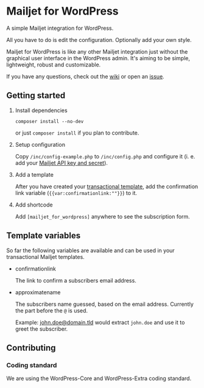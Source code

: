 # Mailjet for WordPress
A simple Mailjet integration for WordPress.

All you have to do is edit the configuration. Optionally add your own style.

Mailjet for WordPress is like any other Mailjet integration just without the graphical user interface in the WordPress admin. It's aiming to be simple, lightweight, robust and customizable.

If you have any questions, check out the [wiki](https://github.com/grandeljay/grandeljay-mailjet-for-wordpress/wiki) or open an [issue](https://github.com/grandeljay/grandeljay-mailjet-for-wordpress/issues).


## Getting started

1. Install dependencies

    ```
    composer install --no-dev
    ```
	or just `composer install` if you plan to contribute.

2. Setup configuration

    Copy `/inc/config-example.php` to `/inc/config.php` and configure it (i. e. add your [Mailjet API key and secret](https://app.mailjet.com/account/api_keys)).

3. Add a template

    After you have created your [transactional template](https://app.mailjet.com/templates/transactional),
	add the confirmation link variable (`{{var:confirmationlink:""}}`) to it.

4. Add shortcode

    Add `[mailjet_for_wordpress]` anywhere to see the subscription form.


## Template variables
So far the following variables are available and can be used in your transactional Mailjet templates.

* confirmationlink

    The link to confirm a subscribers email address.

* approximatename

    The subscribers name guessed, based on the email address. Currently the part before the `@` is used.

	Example:
	john.doe@domain.tld would extract `john.doe` and use it to greet the subscriber.


## Contributing

### Coding standard
We are using the WordPress-Core and WordPress-Extra coding standard.
